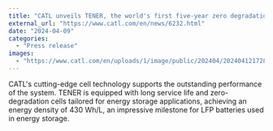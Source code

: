 ```yaml
---
title: "CATL unveils TENER, the world's first five-year zero degradation energy storage system with 6.25 MWh capacity"
external_url: "https://www.catl.com/en/news/6232.html"
date: "2024-04-09"
categories:
  - "Press release"
images:
  - "https://www.catl.com/en/uploads/1/image/public/202404/20240412172820_whlvvsix2l.jpg"
---
```


CATL's cutting-edge cell technology supports the outstanding performance of the system. TENER is equipped with long service life and zero-degradation cells tailored for energy storage applications, achieving an energy density of 430 Wh/L, an impressive milestone for LFP batteries used in energy storage.